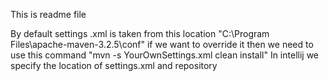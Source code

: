This is readme file

 
By default settings .xml is taken from this location "C:\Program Files\apache-maven-3.2.5\conf"
if we want to override it then we need to use this command "mvn -s YourOwnSettings.xml clean install"
In intellij we specify the location of settings.xml and repository 